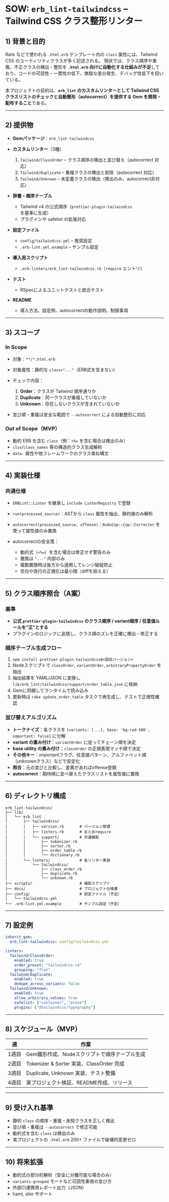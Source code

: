 # SOW: `erb_lint-tailwindcss` – Tailwind CSS クラス整形リンター

## 1) 背景と目的

Rails などで使われる `.html.erb` テンプレート内の `class` 属性には、Tailwind CSS のユーティリティクラスが多く記述される。
現状では、クラス順序や重複、不正クラスの検出・整形を **`.html.erb` 向けに自動化する仕組みが不足**しており、コードの可読性・一貫性の低下、無駄な差分発生、デバッグ性低下を招いている。

本プロジェクトの目的は、**`erb_lint` のカスタムリンターとして Tailwind CSS クラスリストのチェックと自動整形（autocorrect）を提供する Gem を開発・配布すること**である。

---

## 2) 提供物

* **Gemパッケージ**：`erb_lint-tailwindcss`
* **カスタムリンター**（3種）

  1. `Tailwind/ClassOrder` – クラス順序の検出と並び替え（autocorrect 対応）
  2. `Tailwind/Duplicate` – 重複クラスの検出と削除（autocorrect 対応）
  3. `Tailwind/Unknown` – 未定義クラスの検出（検出のみ、autocorrect非対応）
* **辞書・順序テーブル**

  * Tailwind v4 の公式順序（`prettier-plugin-tailwindcss` を基準に生成）
  * プラグインや safelist の拡張対応
* **設定ファイル**

  * `config/tailwindcss.yml` – 推奨設定
  * `.erb-lint.yml.example` – サンプル設定
* **導入用スクリプト**

  * `.erb-linters/erb_lint-tailwindcss.rb`（`require` エントリ）
* **テスト**

  * RSpecによるユニットテストと統合テスト
* **README**

  * 導入方法、設定例、autocorrectの動作説明、制限事項

---

## 3) スコープ

### In Scope

* 対象：`**/*.html.erb`
* 対象属性：静的な `class="..."`（ERB式を含まない）
* チェック内容：

  1. **Order**：クラスが Tailwind 順序通りか
  2. **Duplicate**：同一クラスが重複していないか
  3. **Unknown**：存在しないクラスが含まれていないか
* 並び順・重複は安全な範囲で `--autocorrect` による自動整形に対応

### Out of Scope（MVP）

* 動的 ERB を含む `class`（例：`<%=` を含む場合は検出のみ）
* `clsx`/`class_names` 等の構造的クラス生成解析
* `data-` 属性や他フレームワークのクラス束ね構文

---

## 4) 実装仕様

### 共通仕様

* `ERBLint::Linter` を継承し `include LinterRegistry` で登録
* `run(processed_source)`：ASTから `class` 属性を抽出、静的値のみ解析
* `autocorrect(processed_source, offense)`：`RuboCop::Cop::Corrector` を使って属性値のみ置換
* autocorrectの安全策：

  * 動的式（`<%=`）を含む場合は修正せず警告のみ
  * 置換は `"..."` 内部のみ
  * 複数置換時は後方から適用してレンジ破綻防止
  * 空白や改行の正規化は最小限（diffを抑える）

---

## 5) クラス順序照合（A案）

### 基準

* **公式 `prettier-plugin-tailwindcss` のクラス順序 / variant順序 / 任意値ルールを“正”とする**
* プラグインのロジックに追随し、クラス順のズレを正確に検出・修正する

### 順序テーブル生成フロー

1. `npm install prettier-plugin-tailwindcss@<固定バージョン>`
2. Nodeスクリプトで `classOrder`, `variantOrder`, `arbitraryPropertyOrder` を抽出
3. 抽出結果を YAML/JSON に変換し `lib/erb_lint/tailwindcss/support/order_table.json` に格納
4. Gemに同梱してランタイムで読み込み
5. 更新時は `rake update_order_table` タスクで再生成し、テストで正規性確認

### 並び替えアルゴリズム

* **トークナイズ**：各クラスを `{variants: [...], base: 'bg-red-500', important: false}` に分解
* **variant の重み付け**：`variantOrder` に従ってチェーン順を決定
* **base utility の重み付け**：`classOrder` の正規表現マッチ順で決定
* **その他キー**：importantフラグ、任意値パターン、アルファベット順（unknownクラス）などで安定化
* **照合**：元の並びと比較し、差異があればoffense登録
* **autocorrect**：期待順に並べ替えたクラスリストを属性値に置換

---

## 6) ディレクトリ構成

```
erb_lint-tailwindcss/
├── lib/
│   └── erb_lint
│       ├── tailwindcss/
│       │   ├── version.rb       # バージョン管理
│       │   ├── linters.rb       # まとめrequire
│       │   └── support/         # 共通機能
│       │       ├── tokenizer.rb
│       │       ├── sorter.rb
│       │       ├── order_table.rb
│       │       └── dictionary.rb
│       └── linters/             # 各リンター実装
│           └── tailwindcss/
│               ├── class_order.rb
│               ├── duplicate.rb
│               └── unknown.rb
├── scripts/                     # 補助スクリプト
├── docs/                        # プロジェクト仕様書
├── config/                      # 設定ファイル（予定）
│   └── tailwindcss.yml
└── .erb-lint.yml.example        # サンプル設定（予定）
```

---

## 7) 設定例

```yaml
inherit_gem:
  erb_lint-tailwindcss: config/tailwindcss.yml

linters:
  Tailwind/ClassOrder:
    enabled: true
    order_preset: "tailwindcss-v4"
    grouping: "flat"
  Tailwind/Duplicate:
    enabled: true
    dedupe_across_variants: false
  Tailwind/Unknown:
    enabled: true
    allow_arbitrary_values: true
    safelist: ["container", "prose"]
    plugins: ["@tailwindcss/typography"]
```

---

## 8) スケジュール（MVP）

| 週   | 作業                                  |
| --- | ----------------------------------- |
| 1週目 | Gem雛形作成、Nodeスクリプトで順序テーブル生成          |
| 2週目 | Tokenizer & Sorter 実装、ClassOrder 完成 |
| 3週目 | Duplicate, Unknown 実装、テスト整備         |
| 4週目 | 実プロジェクト検証、README作成、リリース             |

---

## 9) 受け入れ基準

* 静的 `class` の順序・重複・未知クラスを正しく検出
* 並び順・重複は `--autocorrect` で修正可能
* 動的式を含む `class` は検出のみ
* 実プロジェクトの `.html.erb` 200+ ファイルで破壊的変更ゼロ

---

## 10) 将来拡張

* 動的式の部分的解析（安全に分離可能な場合のみ）
* `variants-grouped` モードなど可読性重視の並び方
* 外部CI連携用レポート出力（JSON）
* haml, slim サポート
